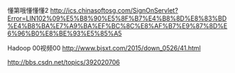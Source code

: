 
懂第哦懂懂懂2
http://ics.chinasoftosg.com/SignOnServlet?Error=LIN102%09%E5%B8%90%E5%8F%B7%E4%B8%8D%E8%83%BD%E4%B8%BA%E7%A9%BA%EF%BC%8C%E8%AF%B7%E9%87%8D%E6%96%B0%E8%BE%93%E5%85%A5 

Hadoop 00视频00
http://www.bjsxt.com/2015/down_0526/41.html

http://bbs.csdn.net/topics/392020706 
